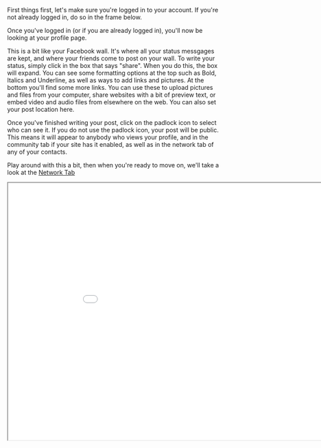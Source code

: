 First things first, let's make sure you're logged in to your account.  If you're not already logged in, do so in the frame below.

Once you've logged in (or if you are already logged in), you'll now be looking at your profile page.

This is a bit like your Facebook wall.  It's where all your status messgages are kept, and where your friends come to post on your wall.  To write your status, simply click in the box that says "share".  When you do this, the box will expand.  You can see some formatting options at the top such as Bold, Italics and Underline, as well as ways to add links and pictures.  At the bottom you'll find some more links.  You can use these to upload pictures and files from your computer, share websites with a bit of preview text, or embed video and audio files from elsewhere on the web.  You can also set your post location here.

Once you've finished writing your post, click on the padlock icon to select who can see it.  If you do not use the padlock icon, your post will be public.  This means it will appear to anybody who views your profile, and in the community tab if your site has it enabled, as well as in the network tab of any of your contacts.

Play around with this a bit, then when you're ready to move on, we'll take a look at the <a href = "help/network">Network Tab</a>

<iframe src="login" width="950" height="600"></iframe>


